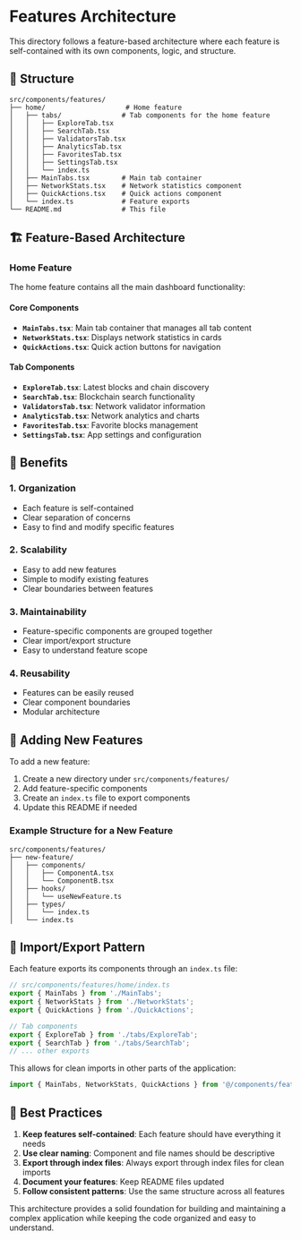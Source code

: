 # Features Architecture

This directory follows a feature-based architecture where each feature is self-contained with its own components, logic, and structure.

## 📁 Structure

```
src/components/features/
├── home/                    # Home feature
│   ├── tabs/               # Tab components for the home feature
│   │   ├── ExploreTab.tsx
│   │   ├── SearchTab.tsx
│   │   ├── ValidatorsTab.tsx
│   │   ├── AnalyticsTab.tsx
│   │   ├── FavoritesTab.tsx
│   │   ├── SettingsTab.tsx
│   │   └── index.ts
│   ├── MainTabs.tsx        # Main tab container
│   ├── NetworkStats.tsx    # Network statistics component
│   ├── QuickActions.tsx    # Quick actions component
│   └── index.ts            # Feature exports
└── README.md               # This file
```

## 🏗️ Feature-Based Architecture

### **Home Feature**
The home feature contains all the main dashboard functionality:

#### **Core Components**
- **`MainTabs.tsx`**: Main tab container that manages all tab content
- **`NetworkStats.tsx`**: Displays network statistics in cards
- **`QuickActions.tsx`**: Quick action buttons for navigation

#### **Tab Components**
- **`ExploreTab.tsx`**: Latest blocks and chain discovery
- **`SearchTab.tsx`**: Blockchain search functionality
- **`ValidatorsTab.tsx`**: Network validator information
- **`AnalyticsTab.tsx`**: Network analytics and charts
- **`FavoritesTab.tsx`**: Favorite blocks management
- **`SettingsTab.tsx`**: App settings and configuration

## 🚀 Benefits

### **1. Organization**
- Each feature is self-contained
- Clear separation of concerns
- Easy to find and modify specific features

### **2. Scalability**
- Easy to add new features
- Simple to modify existing features
- Clear boundaries between features

### **3. Maintainability**
- Feature-specific components are grouped together
- Clear import/export structure
- Easy to understand feature scope

### **4. Reusability**
- Features can be easily reused
- Clear component boundaries
- Modular architecture

## 📝 Adding New Features

To add a new feature:

1. Create a new directory under `src/components/features/`
2. Add feature-specific components
3. Create an `index.ts` file to export components
4. Update this README if needed

### **Example Structure for a New Feature**
```
src/components/features/
├── new-feature/
│   ├── components/
│   │   ├── ComponentA.tsx
│   │   └── ComponentB.tsx
│   ├── hooks/
│   │   └── useNewFeature.ts
│   ├── types/
│   │   └── index.ts
│   └── index.ts
```

## 🔄 Import/Export Pattern

Each feature exports its components through an `index.ts` file:

```typescript
// src/components/features/home/index.ts
export { MainTabs } from './MainTabs';
export { NetworkStats } from './NetworkStats';
export { QuickActions } from './QuickActions';

// Tab components
export { ExploreTab } from './tabs/ExploreTab';
export { SearchTab } from './tabs/SearchTab';
// ... other exports
```

This allows for clean imports in other parts of the application:

```typescript
import { MainTabs, NetworkStats, QuickActions } from '@/components/features/home';
```

## 🎯 Best Practices

1. **Keep features self-contained**: Each feature should have everything it needs
2. **Use clear naming**: Component and file names should be descriptive
3. **Export through index files**: Always export through index files for clean imports
4. **Document your features**: Keep README files updated
5. **Follow consistent patterns**: Use the same structure across all features

This architecture provides a solid foundation for building and maintaining a complex application while keeping the code organized and easy to understand. 